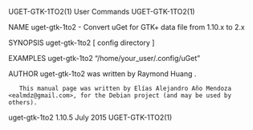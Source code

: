 UGET-GTK-1TO2(1)                                                   User Commands                                                  UGET-GTK-1TO2(1)

NAME
       uget-gtk-1to2 - Convert uGet for GTK+ data file from 1.10.x to 2.x

SYNOPSIS
       uget-gtk-1to2 [ config  directory ]

EXAMPLES
       uget-gtk-1to2  “/home/your_user/.config/uGet”

AUTHOR
       uget-gtk-1to2 was written by Raymond Huang <plushuang at users.sourceforge.net>.

       This manual page was written by Elías Alejandro Año Mendoza <ealmdz@gmail.com>, for the Debian project (and may be used by others).

uget-gtk-1to2 1.10.5                                                 July 2015                                                    UGET-GTK-1TO2(1)
